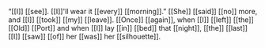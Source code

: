 “[[I]] [[see]]. [[I]]'ll wear it [[every]] [[morning]].” [[She]] [[said]] [[no]] more, and [[I]] [[took]] [[my]] [[leave]]. [[Once]] [[again]], when [[I]] [[left]] [[the]] [[Old]] [[Port]] and when [[I]] lay [[in]] [[bed]] that [[night]], [[the]] [[last]] [[I]] [[saw]] [[of]] her [[was]] her [[silhouette]].
